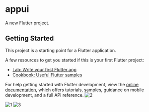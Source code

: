 # appui

A new Flutter project.

## Getting Started

This project is a starting point for a Flutter application.

A few resources to get you started if this is your first Flutter project:

- [Lab: Write your first Flutter app](https://docs.flutter.dev/get-started/codelab)
- [Cookbook: Useful Flutter samples](https://docs.flutter.dev/cookbook)

For help getting started with Flutter development, view the
[online documentation](https://docs.flutter.dev/), which offers tutorials,
samples, guidance on mobile development, and a full API reference.
![2](https://user-images.githubusercontent.com/48346432/229348642-58b822e9-778c-453b-ac3f-2045d5c2db26.JPG)

![1](https://user-images.githubusercontent.com/48346432/229348651-355664a1-f0bb-4588-8f3e-9b5127a4b010.JPG)
![3](https://user-images.githubusercontent.com/48346432/229348654-3b35ecda-2257-4939-9bdc-17fddbc84102.JPG)

